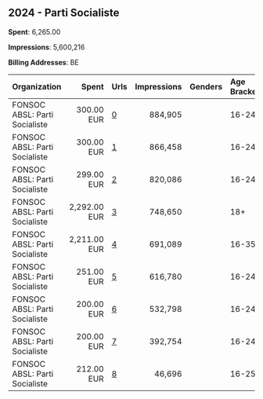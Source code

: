 ## 2024 - Parti Socialiste 
**Spent**: 6,265.00

**Impressions**: 5,600,216

**Billing Addresses**: BE

|Organization|Spent|Urls|Impressions|Genders|Age Brackets|Country Codes|
|:---|---:|:---|---:|:---|:---|:---|
|FONSOC ABSL: Parti Socialiste|300.00 EUR|[0](https://www.snap.com/political-ads/asset/4df6a77c4cf2765c51482a0259aded2dd4105ccef282ede38e2541a7ba6e8fcd?mediaType=mp4)|884,905||16-24|belgium|
|FONSOC ABSL: Parti Socialiste|300.00 EUR|[1](https://www.snap.com/political-ads/asset/4f5fe229692993a2069554961634fc748baa817aa07862130198d0bab9211e82?mediaType=mp4)|866,458||16-24|belgium|
|FONSOC ABSL: Parti Socialiste|299.00 EUR|[2](https://www.snap.com/political-ads/asset/4127928d4520780bc890862d975027eea3e66afdb19acc0ca96478b28b8a479b?mediaType=mp4)|820,086||16-24|belgium|
|FONSOC ABSL: Parti Socialiste|2,292.00 EUR|[3](https://www.snap.com/political-ads/asset/23e1df0fe5d929b70bb5e63394b7238427f69d0361fb79b032c188e47864169f?mediaType=mp4)|748,650||18+|belgium|
|FONSOC ABSL: Parti Socialiste|2,211.00 EUR|[4](https://www.snap.com/political-ads/asset/dcb4ff61e97e9aa68a93f34e78c914899f958684295078f66b50596caaee4053?mediaType=mp4)|691,089||16-35|belgium|
|FONSOC ABSL: Parti Socialiste|251.00 EUR|[5](https://www.snap.com/political-ads/asset/5bcd200cbb0c94c6cf77c4dc59865ce37c39f9103bb26231bc359f57788cf594?mediaType=mp4)|616,780||16-24|belgium|
|FONSOC ABSL: Parti Socialiste|200.00 EUR|[6](https://www.snap.com/political-ads/asset/16ead75d12f3fb90c600a1e485896e12065ffacccc8d6bedf061e6e60a0ab114?mediaType=mp4)|532,798||16-24|belgium|
|FONSOC ABSL: Parti Socialiste|200.00 EUR|[7](https://www.snap.com/political-ads/asset/7528e8484d497bea390ce54889474cb29a38d2d29a624ea01226bc6b23fe24e9?mediaType=mp4)|392,754||16-24|belgium|
|FONSOC ABSL: Parti Socialiste|212.00 EUR|[8](https://www.snap.com/political-ads/asset/72054686fa94c71e141222a66807a00028dad345a259c97055c19cf8d099e3b8?mediaType=mp4)|46,696||16-25|belgium|
